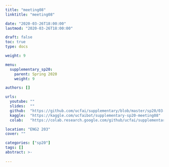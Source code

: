```yaml
---
title: "meeting08"
linktitle: "meeting08"

date: "2020-03-26T18:00:00"
lastmod: "2020-03-26T18:00:00"

draft: false
toc: true
type: docs

weight: 9

menu:
  supplementary_sp20:
    parent: Spring 2020
    weight: 9

authors: []

urls:
  youtube: ""
  slides:  ""
  github:  "https://github.com/ucfai/supplementary/blob/master/sp20/03-26-meeting08/03-26-meeting08.ipynb"
  kaggle:  "https://kaggle.com/ucfaibot/supplementary-sp20-meeting08"
  colab:   "https://colab.research.google.com/github/ucfai/supplementary/blob/master/sp20/03-26-meeting08/03-26-meeting08.ipynb"

location: "ENG2 203"
cover: ""

categories: ["sp20"]
tags: []
abstract: >-
  
---
```

